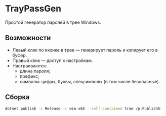 # TrayPassGen

Простой генератор паролей в трее Windows.

## Возможности

- Левый клик по иконке в трее — генерирует пароль и копирует его в буфер.
- Правый клик — доступ к настройкам.
- Настраиваются:
  - длина пароля;
  - префикс;
  - символы: цифры, буквы, спецсимволы (в том числе безопасные).

## Сборка

```bash
dotnet publish -c Release -r win-x64 --self-contained true /p:PublishSingleFile=true /p:PublishTrimmed=false
